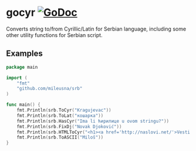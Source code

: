 # gocyr [![GoDoc](https://godoc.org/github.com/mileusna/gocyr?status.svg)](https://godoc.org/github.com/mileusna/gocyr)

Converts string to/from Cyrillic/Latin for Serbian language, including some other utility functions for Serbian script.

## Examples

```Go
package main

import (
	"fmt"
	"github.com/mileusna/srb"
)

func main() {
    fmt.Println(srb.ToCyr("Kragujevac"))
    fmt.Println(srb.ToLat("кошарка"))
	fmt.Println(srb.HasCyr("Ima li ћирилице u ovom stringu?"))
    fmt.Println(srb.FixDj("Novak Djoković"))
    fmt.Println(srb.HTMLToCyr("<h1><a href='http://naslovi.net/'>Vesti dana</a></h1>"))
    fmt.Println(srb.ToASCII("Miloš"))
}
```
